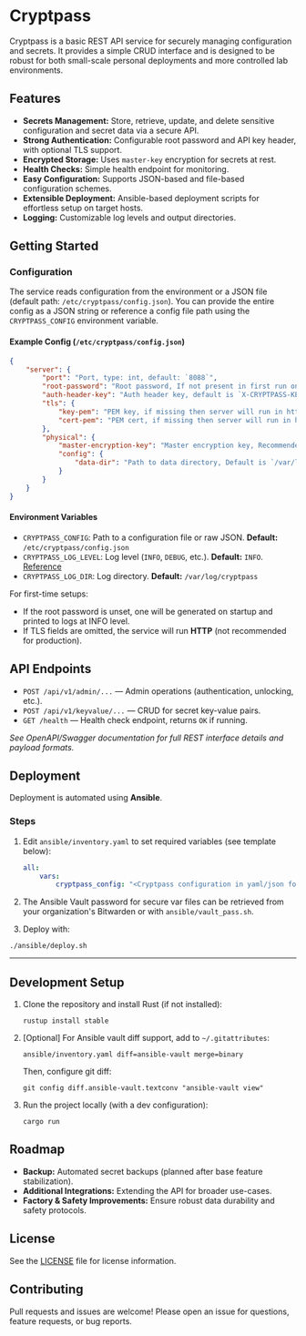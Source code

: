 # Cryptpass

Cryptpass is a basic REST API service for securely managing configuration and secrets. It provides a simple CRUD
interface and is designed to be robust for both small-scale personal deployments and more controlled lab environments.

## Features

- **Secrets Management:** Store, retrieve, update, and delete sensitive configuration and secret data via a secure API.
- **Strong Authentication:** Configurable root password and API key header, with optional TLS support.
- **Encrypted Storage:** Uses `master-key` encryption for secrets at rest.
- **Health Checks:** Simple health endpoint for monitoring.
- **Easy Configuration:** Supports JSON-based and file-based configuration schemes.
- **Extensible Deployment:** Ansible-based deployment scripts for effortless setup on target hosts.
- **Logging:** Customizable log levels and output directories.

## Getting Started

### Configuration

The service reads configuration from the environment or a JSON file (default path: `/etc/cryptpass/config.json`). You
can provide the entire config as a JSON string or reference a config file path using the `CRYPTPASS_CONFIG` environment
variable.

#### Example Config (`/etc/cryptpass/config.json`)

```json
{
    "server": {
        "port": "Port, type: int, default: `8088`",
        "root-password": "Root password, If not present in first run on the first run, it will be generated, and printed in the log on INFO level",
        "auth-header-key": "Auth header key, default is `X-CRYPTPASS-KEY`",
        "tls": {
            "key-pem": "PEM key, if missing then server will run in http",
            "cert-pem": "PEM cert, if missing then server will run in http"
        },
        "physical": {
            "master-encryption-key": "Master encryption key, Recommended: Set it via api endpoint",
            "config": {
                "data-dir": "Path to data directory, Default is `/var/lib/cryptpass`"
            }
        }
    }
}
```

#### Environment Variables

- `CRYPTPASS_CONFIG`: Path to a configuration file or raw JSON. **Default:** `/etc/cryptpass/config.json`
- `CRYPTPASS_LOG_LEVEL`: Log level (`INFO`, `DEBUG`, etc.). **Default:** `INFO`. [Reference](https://logging.apache.org/log4j/2.x/manual/customloglevels.html)
- `CRYPTPASS_LOG_DIR`: Log directory. **Default:** `/var/log/cryptpass`

For first-time setups:

- If the root password is unset, one will be generated on startup and printed to logs at INFO level.
- If TLS fields are omitted, the service will run **HTTP** (not recommended for production).

## API Endpoints

- `POST /api/v1/admin/...` — Admin operations (authentication, unlocking, etc.).
- `POST /api/v1/keyvalue/...` — CRUD for secret key-value pairs.
- `GET /health` — Health check endpoint, returns `OK` if running.

*See OpenAPI/Swagger documentation for full REST interface details and payload formats.*

## Deployment

Deployment is automated using **Ansible**.

### Steps

1. Edit `ansible/inventory.yaml` to set required variables (see template below):

    ```yaml
    all:
        vars:
            cryptpass_config: "<Cryptpass configuration in yaml/json format>"
    ```

2. The Ansible Vault password for secure var files can be retrieved from your organization's Bitwarden or with
   `ansible/vault_pass.sh`.

3. Deploy with:

```textmate
./ansible/deploy.sh
```

---

## Development Setup

1. Clone the repository and install Rust (if not installed):

    ```textmate
    rustup install stable
    ```

2. [Optional] For Ansible vault diff support, add to `~/.gitattributes`:

    ```.gitignore (gitignore)
    ansible/inventory.yaml diff=ansible-vault merge=binary
    ```

   Then, configure git diff:

    ```textmate
    git config diff.ansible-vault.textconv "ansible-vault view"
    ```

3. Run the project locally (with a dev configuration):

    ```textmate
    cargo run
    ```

## Roadmap

- **Backup:** Automated secret backups (planned after base feature stabilization).
- **Additional Integrations:** Extending the API for broader use-cases.
- **Factory & Safety Improvements:** Ensure robust data durability and safety protocols.

## License

See the [LICENSE](LICENSE) file for license information.

## Contributing

Pull requests and issues are welcome! Please open an issue for questions, feature requests, or bug reports.
